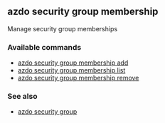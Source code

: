 ## azdo security group membership
Manage security group memberships
### Available commands
* [azdo security group membership add](./azdo_security_group_membership_add.md)
* [azdo security group membership list](./azdo_security_group_membership_list.md)
* [azdo security group membership remove](./azdo_security_group_membership_remove.md)

### See also

* [azdo security group](./azdo_security_group.md)
